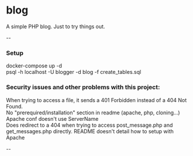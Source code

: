 # blog
A simple PHP blog.  Just to try things out.

--

### Setup
docker-compose up -d  
psql -h localhost -U blogger -d blog -f create_tables.sql

### Security issues and other problems with this project:
When trying to access a file, it sends a 401 Forbidden instead of a 404 Not Found.  
No "prerequired/installation" section in readme (apache, php, cloning...)  
Apache conf doesn't use ServerName  
Does redirect to a 404 when trying to access post_message.php and get_messages.php directly.
README doesn't detail how to setup with Apache

--
